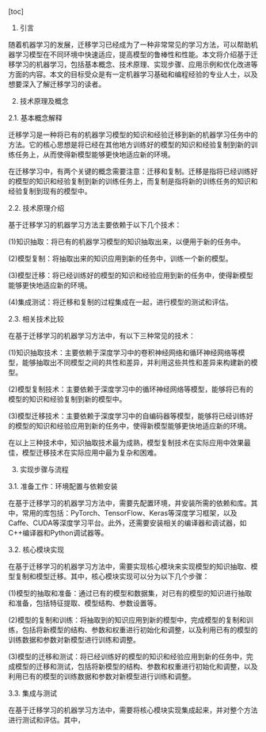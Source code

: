 
[toc]                    
                
                
1. 引言

随着机器学习的发展，迁移学习已经成为了一种非常常见的学习方法，可以帮助机器学习模型在不同环境中快速适应，提高模型的鲁棒性和性能。本文将介绍基于迁移学习的机器学习，包括基本概念、技术原理、实现步骤、应用示例和优化改进等方面的内容。本文的目标受众是有一定机器学习基础和编程经验的专业人士，以及想要深入了解迁移学习的读者。

2. 技术原理及概念

2.1. 基本概念解释

迁移学习是一种将已有的机器学习模型的知识和经验迁移到新的机器学习任务中的方法。它的核心思想是将已经在其他地方训练好的模型的知识和经验复制到新的训练任务上，从而使得新模型能够更快地适应新的环境。

在迁移学习中，有两个关键的概念需要注意：迁移和复制。迁移是指将已经训练好的模型的知识和经验复制到新的训练任务上，而复制是指将新的训练任务的知识和经验复制到现有的模型中。

2.2. 技术原理介绍

基于迁移学习的机器学习方法主要依赖于以下几个技术：

(1)知识抽取：将已有的机器学习模型的知识抽取出来，以便用于新的任务中。

(2)模型复制：将抽取出来的知识应用到新的任务中，训练一个新的模型。

(3)模型迁移：将已经训练好的模型的知识和经验应用到新的任务中，使得新模型能够更快地适应新的环境。

(4)集成测试：将迁移和复制的过程集成在一起，进行模型的测试和评估。

2.3. 相关技术比较

在基于迁移学习的机器学习方法中，有以下三种常见的技术：

(1)知识抽取技术：主要依赖于深度学习中的卷积神经网络和循环神经网络等模型，能够抽取出不同模型之间的共性和差异，并利用这些共性和差异来构建新的模型。

(2)模型复制技术：主要依赖于深度学习中的循环神经网络等模型，能够将已有的模型的知识和经验复制到新的模型中。

(3)模型迁移技术：主要依赖于深度学习中的自编码器等模型，能够将已经训练好的模型的知识和经验应用到新的任务中，使得新模型能够更快地适应新的环境。

在以上三种技术中，知识抽取技术最为成熟，模型复制技术在实际应用中效果最佳，模型迁移技术在实际应用中最为复杂和困难。

3. 实现步骤与流程

3.1. 准备工作：环境配置与依赖安装

在基于迁移学习的机器学习方法中，需要先配置环境，并安装所需的依赖和库。其中，常用的库包括：PyTorch、TensorFlow、Keras等深度学习框架，以及Caffe、CUDA等深度学习平台。此外，还需要安装相关的编译器和调试器，如C++编译器和Python调试器等。

3.2. 核心模块实现

在基于迁移学习的机器学习方法中，需要实现核心模块来实现模型的知识抽取、模型复制和模型迁移。其中，核心模块实现可以分为以下几个步骤：

(1)模型的抽取和准备：通过已有的模型和数据集，对已有的模型的知识进行抽取和准备，包括特征提取、模型结构、参数设置等。

(2)模型的复制和训练：将抽取到的知识应用到新的模型中，完成模型的复制和训练，包括将新模型的结构、参数和权重进行初始化和调整，以及利用已有的模型的训练数据和参数对新模型进行训练和调整。

(3)模型的迁移和测试：将已经训练好的模型的知识和经验应用到新的任务中，完成模型的迁移和测试，包括将新模型的结构、参数和权重进行初始化和调整，以及利用已有的模型的训练数据和参数对新模型进行训练和调整。

3.3. 集成与测试

在基于迁移学习的机器学习方法中，需要将核心模块实现集成起来，并对整个方法进行测试和评估。其中，

